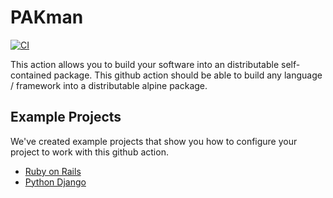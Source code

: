 # PAKman

[![CI](https://github.com/upmaru/pakman/actions/workflows/ci.yml/badge.svg)](https://github.com/upmaru/pakman/actions/workflows/ci.yml)

This action allows you to build your software into an distributable self-contained package. This github action should be able to build any language / framework into a distributable alpine package.

## Example Projects

We've created example projects that show you how to configure your project to work with this github action.

- [Ruby on Rails](https://github.com/upmaru-stage/locomo/blob/main/instellar.yml)
- [Python Django](https://github.com/upmaru-stage/monty/blob/main/instellar.yml)


